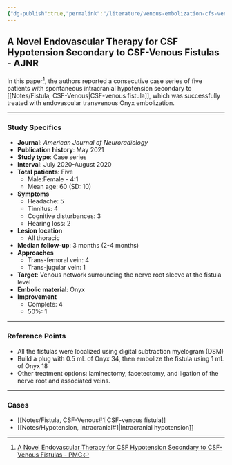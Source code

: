 ```yaml
---
{"dg-publish":true,"permalink":"/literature/venous-embolization-cfs-venous-fistula-2021/","tags":["CSF","fistula"],"created":"2023-11-02T10:55:16.373-07:00","updated":"2023-11-11T12:02:37.549-08:00"}
---
```



## A Novel Endovascular Therapy for CSF Hypotension Secondary to CSF-Venous Fistulas - AJNR

In this paper[^1], the authors reported a consecutive case series of five patients with spontaneous intracranial hypotension secondary to [[Notes/Fistula, CSF-Venous\|CSF-venous fistula]], which was successfully treated with endovascular transvenous Onyx embolization. 

---

### Study Specifics

- **Journal**: *American Journal of Neuroradiology*
- **Publication history**: May 2021
- **Study type**: Case series
- **Interval**: July 2020-August 2020
- **Total patients**: Five
	- Male:Female - 4:1
	- Mean age: 60 (SD: 10)
- **Symptoms**
	- Headache: 5
	- Tinnitus: 4
	- Cognitive disturbances: 3
	- Hearing loss: 2
- **Lesion location**
	- All thoracic
- **Median follow-up**: 3 months (2-4 months)
- **Approaches**
	- Trans-femoral vein: 4
	- Trans-jugular vein: 1
- **Target**: Venous network surrounding the nerve root sleeve at the fistula level
- **Embolic material**: Onyx
- **Improvement**
	- Complete: 4
	- 50%: 1

---

### Reference Points

- All the fistulas were localized using digital subtraction myelogram (DSM)
- Build a plug with 0.5 mL of Onyx 34, then embolize the fistula using 1 mL of Onyx 18
- Other treatment options: laminectomy, facetectomy, and ligation of the nerve root and associated veins.

---

### Cases

- [[Notes/Fistula, CSF-Venous#1\|CSF-venous fistula]]
- [[Notes/Hypotension, Intracranial#1\|Intracranial hypotension]]

[^1]: [A Novel Endovascular Therapy for CSF Hypotension Secondary to CSF-Venous Fistulas - PMC](https://www.ncbi.nlm.nih.gov/pmc/articles/PMC8115355/)
